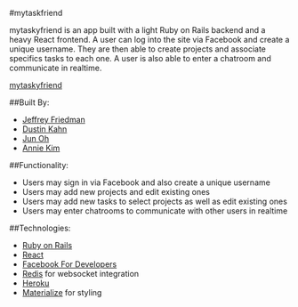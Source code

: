 #mytaskfriend

mytaskyfriend is an app built with a light Ruby on Rails backend and a heavy React frontend. A user can log into the site via Facebook and create a unique username. They are then able to create projects and associate specifics tasks to each one. A user is also able to enter a chatroom and communicate in realtime. 

[mytaskyfriend](https://mytaskyfriend.herokuapp.com/)

##Built By:
* [Jeffrey Friedman](https://github.com/jeffreyfriedman)
* [Dustin Kahn](https://github.com/dkkahn10)
* [Jun Oh](https://github.com/jsohpennstater)
* [Annie Kim](https://github.com/anniehck)

##Functionality:
* Users may sign in via Facebook and also create a unique username
* Users may add new projects and edit existing ones
* Users may add new tasks to select projects as well as edit existing ones
* Users may enter chatrooms to communicate with other users in realtime

##Technologies:
* [Ruby on Rails](http://rubyonrails.org/)
* [React](https://facebook.github.io/react/)
* [Facebook For Developers](https://developers.facebook.com/docs/)
* [Redis](http://redis.io/) for websocket integration
*	[Heroku](http://heroku.com/)
* [Materialize](http://materializecss.com/) for styling
